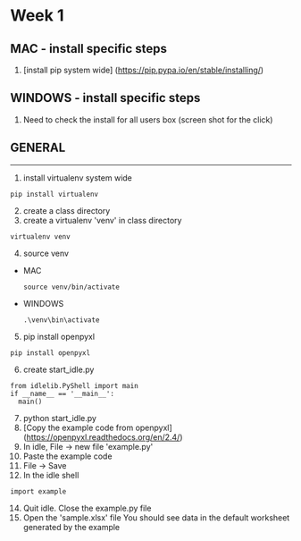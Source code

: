 # Week 1


## MAC - install specific steps
1. [install pip system wide]
(https://pip.pypa.io/en/stable/installing/)

## WINDOWS - install specific steps
1. Need to check the install for all users box
(screen shot for the click)

## GENERAL
-------
1. install virtualenv system wide
  ```
  pip install virtualenv
  ```
2. create a class directory
3. create a virtualenv 'venv' in class directory
  ```
  virtualenv venv
  ```
4. source venv
  * MAC
    ```
    source venv/bin/activate
    ```
  * WINDOWS
    ```
    .\venv\bin\activate
    ```

5. pip install openpyxl
  ```
  pip install openpyxl
  ```
6. create start_idle.py
  ```
  from idlelib.PyShell import main
  if __name__ == '__main__':
    main()
  ```
7. python start_idle.py
8. [Copy the example code from openpyxl]
(https://openpyxl.readthedocs.org/en/2.4/)
9. In idle, File -> new file 'example.py'
10. Paste the example code
11. File -> Save
12. In the idle shell
  ```
  import example
  ```
14. Quit idle. Close the example.py file
15. Open the 'sample.xlsx' file
You should see data in the default worksheet generated by the example

